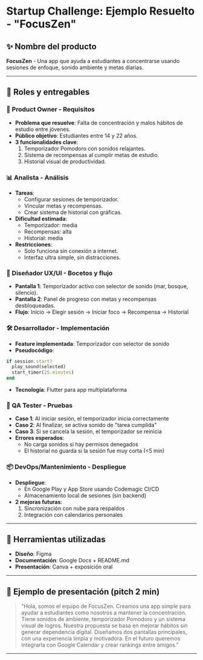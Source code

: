 # Startup Challenge: Ejemplo Resuelto - "FocusZen"

## ✨ Nombre del producto
**FocusZen** - Una app que ayuda a estudiantes a concentrarse usando sesiones de enfoque, sonido ambiente y metas diarias.

---

## 🔀 Roles y entregables

### 👥 Product Owner - Requisitos
- **Problema que resuelve**: Falta de concentración y malos hábitos de estudio entre jóvenes.
- **Público objetivo**: Estudiantes entre 14 y 22 años.
- **3 funcionalidades clave**:
  1. Temporizador Pomodoro con sonidos relajantes.
  2. Sistema de recompensas al cumplir metas de estudio.
  3. Historial visual de productividad.

### 📊 Analista - Análisis
- **Tareas**:
  - Configurar sesiones de temporizador.
  - Vincular metas y recompensas.
  - Crear sistema de historial con gráficas.
- **Dificultad estimada**:
  - Temporizador: media
  - Recompensas: alta
  - Historial: media
- **Restricciones**:
  - Solo funciona sin conexión a internet.
  - Interfaz ultra simple, sin distracciones.

### 🎨 Diseñador UX/UI - Bocetos y flujo
- **Pantalla 1**: Temporizador activo con selector de sonido (mar, bosque, silencio).
- **Pantalla 2**: Panel de progreso con metas y recompensas desbloqueadas.
- **Flujo**:
  Inicio → Elegir sesión → Iniciar foco → Recompensa → Historial

### 🛠️ Desarrollador - Implementación
- **Feature implementada**: Temporizador con selector de sonido
- **Pseudocódigo**:
```ruby
if session.start?
  play_sound(selected)
  start_timer(25.minutes)
end
```
- **Tecnología**: Flutter para app multiplataforma

### 🔧 QA Tester - Pruebas
- **Caso 1**: Al iniciar sesión, el temporizador inicia correctamente
- **Caso 2**: Al finalizar, se activa sonido de "tarea cumplida"
- **Caso 3**: Si se cancela la sesión, el temporizador se reinicia
- **Errores esperados**:
  - No carga sonidos si hay permisos denegados
  - El historial no guarda si la sesión fue muy corta (<5 min)

### 📦 DevOps/Mantenimiento - Despliegue
- **Despliegue**:
  - En Google Play y App Store usando Codemagic CI/CD
  - Almacenamiento local de sesiones (sin backend)
- **2 mejoras futuras**:
  1. Sincronización con nube para respaldos
  2. Integración con calendarios personales

---

## 📅 Herramientas utilizadas
- **Diseño**: Figma
- **Documentación**: Google Docs + README.md
- **Presentación**: Canva + exposición oral

---

## 🌟 Ejemplo de presentación (pitch 2 min)
> "Hola, somos el equipo de FocusZen. Creamos una app simple para ayudar a estudiantes como nosotros a mantener la concentración. Tiene sonidos de ambiente, temporizador Pomodoro y un sistema visual de logros. Nuestra propuesta se basa en mejorar hábitos sin generar dependencia digital. Diseñamos dos pantallas principales, con una experiencia limpia y motivadora. En el futuro queremos integrarla con Google Calendar y crear rankings entre amigos."

---
